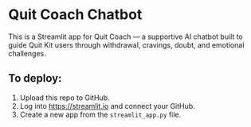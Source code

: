 # Quit Coach Chatbot

This is a Streamlit app for Quit Coach — a supportive AI chatbot built to guide Quit Kit users through withdrawal, cravings, doubt, and emotional challenges.

## To deploy:
1. Upload this repo to GitHub.
2. Log into https://streamlit.io and connect your GitHub.
3. Create a new app from the `streamlit_app.py` file.